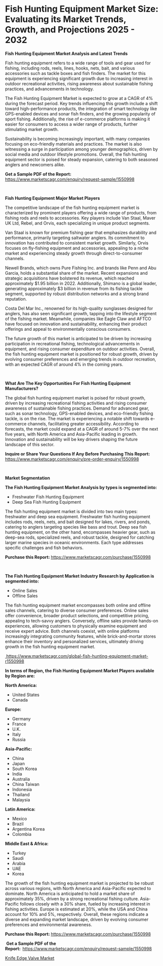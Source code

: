 <p><h1>Fish Hunting Equipment Market Size: Evaluating its Market Trends, Growth, and Projections 2025 - 2032</h1></p><p><strong>Fish Hunting Equipment Market Analysis and Latest Trends</strong></p>
<p><p>Fish hunting equipment refers to a wide range of tools and gear used for fishing, including rods, reels, lines, hooks, nets, bait, and various accessories such as tackle boxes and fish finders. The market for this equipment is experiencing significant growth due to increasing interest in outdoor recreational activities, rising awareness about sustainable fishing practices, and advancements in technology. </p><p>The Fish Hunting Equipment Market is expected to grow at a CAGR of 4% during the forecast period. Key trends influencing this growth include a shift toward high-performance products, the integration of smart technology like GPS-enabled devices and sonar fish finders, and the growing popularity of sport fishing. Additionally, the rise of e-commerce platforms is making it easier for consumers to access a wider range of products, further stimulating market growth. </p><p>Sustainability is becoming increasingly important, with many companies focusing on eco-friendly materials and practices. The market is also witnessing a surge in participation among younger demographics, driven by social media and outdoor lifestyle promotions. Overall, the fish hunting equipment sector is poised for steady expansion, catering to both seasoned anglers and newcomers alike.</p></p>
<p><strong>Get a Sample PDF of the Report:&nbsp;</strong> <a href="https://www.marketscagr.com/enquiry/request-sample/1550998?utm_campaign=3448&utm_medium=2&utm_source=Github&utm_content=ia&utm_term=08042025&utm_id=fish-hunting-equipment">https://www.marketscagr.com/enquiry/request-sample/1550998</a></p>
<p>&nbsp;</p>
<p><strong>Fish Hunting Equipment Major Market Players</strong></p>
<p><p>The competitive landscape of the fish hunting equipment market is characterized by prominent players offering a wide range of products, from fishing rods and reels to accessories. Key players include Van Staal, Maver UK Ltd, Rebel, and Orvis, each specializing in unique product segments. </p><p>Van Staal is known for premium fishing gear that emphasizes durability and performance, primarily targeting saltwater anglers. Its commitment to innovation has contributed to consistent market growth. Similarly, Orvis focuses on fly-fishing equipment and accessories, appealing to a niche market and experiencing steady growth through direct-to-consumer channels.</p><p>Newell Brands, which owns Pure Fishing Inc. and brands like Penn and Abu Garcia, holds a substantial share of the market. Recent expansions and strategic acquisitions have bolstered its revenue, which reached approximately $1.95 billion in 2022. Additionally, Shimano is a global leader, generating approximately $3 billion in revenue from its fishing tackle segment, supported by robust distribution networks and a strong brand reputation.</p><p>Costa Del Mar Inc., renowned for its high-quality sunglasses designed for anglers, has also seen significant growth, tapping into the lifestyle segment of the fishing market. Meanwhile, companies like Eagle Claw and AFTCO have focused on innovation and sustainability, enhancing their product offerings and appeal to environmentally conscious consumers.</p><p>The future growth of this market is anticipated to be driven by increasing participation in recreational fishing, technological advancements in equipment, and rising consumer expenditure on outdoor activities. Overall, the fish hunting equipment market is positioned for robust growth, driven by evolving consumer preferences and emerging trends in outdoor recreation, with an expected CAGR of around 4% in the coming years.</p></p>
<p>&nbsp;</p>
<p><strong>What Are The Key Opportunities For Fish Hunting Equipment Manufacturers?</strong></p>
<p><p>The global fish hunting equipment market is poised for robust growth, driven by increasing recreational fishing activities and rising consumer awareness of sustainable fishing practices. Demand for advanced gear, such as sonar technology, GPS-enabled devices, and eco-friendly fishing tackle, is on the rise. The market is experiencing a notable shift towards e-commerce channels, facilitating greater accessibility. According to forecasts, the market could expand at a CAGR of around 5-7% over the next five years, with North America and Asia-Pacific leading in growth. Innovation and sustainability will be key drivers shaping the future landscape of this sector.</p></p>
<p><strong>Inquire or Share Your Questions If Any Before Purchasing This Report:</strong> <a href="https://www.marketscagr.com/enquiry/pre-order-enquiry/1550998?utm_campaign=3448&utm_medium=2&utm_source=Github&utm_content=ia&utm_term=08042025&utm_id=fish-hunting-equipment">https://www.marketscagr.com/enquiry/pre-order-enquiry/1550998</a></p>
<p>&nbsp;</p>
<p><strong>Market Segmentation</strong></p>
<p><strong>The Fish Hunting Equipment Market Analysis by types is segmented into:</strong></p>
<p><ul><li>Freshwater Fish Hunting Equipment</li><li>Deep Sea Fish Hunting Equipment</li></ul></p>
<p><p>The fish hunting equipment market is divided into two main types: freshwater and deep sea equipment. Freshwater fish hunting equipment includes rods, reels, nets, and bait designed for lakes, rivers, and ponds, catering to anglers targeting species like bass and trout. Deep sea fish hunting equipment, on the other hand, encompasses heavier gear, such as deep-sea rods, specialized reels, and robust tackle, designed for catching larger marine species in oceanic environments. Each type addresses specific challenges and fish behaviors.</p></p>
<p><strong>Purchase this Report:&nbsp;</strong><a href="https://www.marketscagr.com/purchase/1550998?utm_campaign=3448&utm_medium=2&utm_source=Github&utm_content=ia&utm_term=08042025&utm_id=fish-hunting-equipment">https://www.marketscagr.com/purchase/1550998</a></p>
<p>&nbsp;</p>
<p><strong>The Fish Hunting Equipment Market Industry Research by Application is segmented into:</strong></p>
<p><ul><li>Online Sales</li><li>Offline Sales</li></ul></p>
<p><p>The fish hunting equipment market encompasses both online and offline sales channels, catering to diverse consumer preferences. Online sales offer convenience, broader product selections, and competitive pricing, appealing to tech-savvy anglers. Conversely, offline sales provide hands-on experiences, allowing customers to physically examine equipment and receive expert advice. Both channels coexist, with online platforms increasingly integrating community features, while brick-and-mortar stores enhance their inventory and personalized services, ultimately driving growth in the fish hunting equipment market.</p></p>
<p><a href="https://www.marketscagr.com/global-fish-hunting-equipment-market-r1550998?utm_campaign=3448&utm_medium=2&utm_source=Github&utm_content=ia&utm_term=08042025&utm_id=fish-hunting-equipment">&nbsp;https://www.marketscagr.com/global-fish-hunting-equipment-market-r1550998</a></p>
<p><strong>In terms of Region, the Fish Hunting Equipment Market Players available by Region are:</strong></p>
<p>
    <p> <strong> North America: </strong>
        <ul>
            <li>United States</li>
            <li>Canada</li>
        </ul>
        </p> 
    <p> <strong> Europe: </strong>
        <ul>
            <li>Germany</li>
            <li>France</li>
            <li>U.K.</li>
            <li>Italy</li>
            <li>Russia</li>
        </ul>
        </p> 
    <p> <strong> Asia-Pacific: </strong>
        <ul>
            <li>China</li>
            <li>Japan</li>
            <li>South Korea</li>
            <li>India</li>
            <li>Australia</li>
            <li>China Taiwan</li>
            <li>Indonesia</li>
            <li>Thailand</li>
            <li>Malaysia</li>
        </ul>
        </p> 
    <p> <strong> Latin America: </strong>
        <ul>
            <li>Mexico</li>
            <li>Brazil</li>
            <li>Argentina Korea</li>
            <li>Colombia</li>
        </ul>
        </p> 
    <p> <strong> Middle East & Africa: </strong>
        <ul>
            <li>Turkey</li>
            <li>Saudi</li>
            <li>Arabia</li>
            <li>UAE</li>
            <li>Korea</li>
        </ul>
    </p>
    </p>
<p><p>The growth of the fish hunting equipment market is projected to be robust across various regions, with North America and Asia-Pacific expected to dominate. North America is anticipated to hold a market share of approximately 35%, driven by a strong recreational fishing culture. Asia-Pacific follows closely with a 30% share, fueled by increasing interest in fishing activities. Europe is estimated at 20%, while the USA and China account for 10% and 5%, respectively. Overall, these regions indicate a diverse and expanding market landscape, driven by evolving consumer preferences and environmental awareness.</p></p>
<p><strong>Purchase this Report: </strong><a href="https://www.marketscagr.com/purchase/1550998?utm_campaign=3448&utm_medium=2&utm_source=Github&utm_content=ia&utm_term=08042025&utm_id=fish-hunting-equipment">https://www.marketscagr.com/purchase/1550998</a></p>
<p>&nbsp;<strong>Get a Sample PDF of the Report:&nbsp;&nbsp;</strong><a href="https://www.marketscagr.com/enquiry/request-sample/1550998?utm_campaign=3448&utm_medium=2&utm_source=Github&utm_content=ia&utm_term=08042025&utm_id=fish-hunting-equipment">https://www.marketscagr.com/enquiry/request-sample/1550998</a></p>
<p><strong></strong></p>
<p><p><a href="https://github.com/peggiputra7o/Market-Research-Report-List-1/blob/main/knife-edge-valve-market.md?utm_campaign=3448&utm_medium=2&utm_source=Github&utm_content=ia&utm_term=08042025&utm_id=fish-hunting-equipment">Knife Edge Valve Market</a></p></p>
